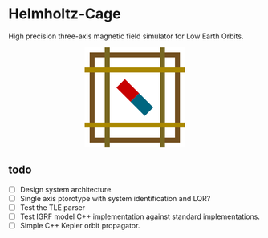 # Helmholtz-Cage
High precision three-axis magnetic field simulator for Low Earth Orbits.

<p align="center">
  <img src="https://github.com/risherlock/Helmholtz-Cage/blob/main/documents/logo/logo.png" width="200">
</p>

## todo
- [ ] Design system architecture.
- [ ] Single axis ptorotype with system identification and LQR?
- [ ] Test the TLE parser
- [ ] Test IGRF model C++ implementation against standard implementations.
- [ ] Simple C++ Kepler orbit propagator.
